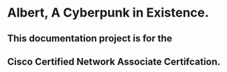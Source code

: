 # Albert, A Cyberpunk in Existence.

## This documentation project is for the 
## Cisco Certified Network Associate Certifcation.

